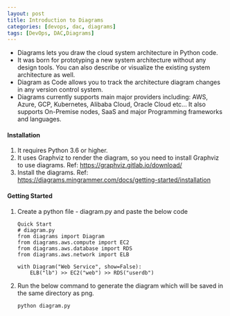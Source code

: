 ```yaml
---
layout: post
title: Introduction to Diagrams
categories: [devops, dac, diagrams]
tags: [DevOps, DAC,Diagrams]
---
```



* Diagrams lets you draw the cloud system architecture in Python code.
* It was born for prototyping a new system architecture without any design tools. You can also describe or visualize the existing system architecture as well.
* Diagram as Code allows you to track the architecture diagram changes in any version control system.
* Diagrams currently supports main major providers including: AWS, Azure, GCP, Kubernetes, Alibaba Cloud, Oracle Cloud etc... It also supports On-Premise nodes, SaaS and major Programming frameworks and languages.


#### Installation
1. It requires Python 3.6 or higher.
2. It uses Graphviz to render the diagram, so you need to install Graphviz to use diagrams.
Ref: https://graphviz.gitlab.io/download/
3. Install the diagrams.
Ref: https://diagrams.mingrammer.com/docs/getting-started/installation


#### Getting Started
1. Create a python file - diagram.py and paste the below code

    ```
    Quick Start
    # diagram.py
    from diagrams import Diagram
    from diagrams.aws.compute import EC2
    from diagrams.aws.database import RDS
    from diagrams.aws.network import ELB

    with Diagram("Web Service", show=False):
        ELB("lb") >> EC2("web") >> RDS("userdb")
    ```

2. Run the below command to generate the diagram which will be saved in the same directory as png.

    ```
    python diagram.py
    ```
